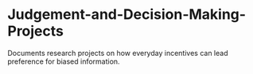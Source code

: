# Judgement-and-Decision-Making-Projects
Documents research projects on how everyday incentives can lead preference for biased information.
